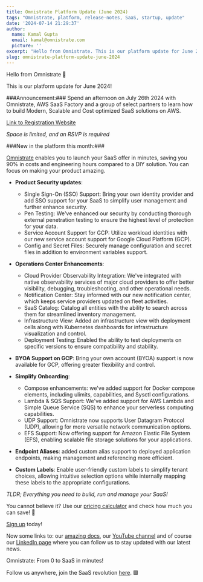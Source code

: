 ```yaml
---
title: Omnistrate Platform Update (June 2024)
tags: "Omnistrate, platform, release-notes, SaaS, startup, update"
date: '2024-07-14 21:29:37'
author:
  name: Kamal Gupta
  email: kamal@omnistrate.com
  picture: ''
excerpt: "Hello from Omnistrate. This is our platform update for June 2024! ###Announcement:Spend an afternoon on July 26th 2024 with Omnistrate, AWS SaaS Factory and a group of select partners to learn how.."
slug: omnistrate-platform-update-june-2024
---
```


Hello from Omnistrate 👋

This is our platform update for June 2024!

###Announcement:###
Spend an afternoon on July 26th 2024 with Omnistrate, AWS SaaS Factory and a group of select partners to learn how to build Modern, Scalable and Cost optimized SaaS solutions on AWS. 

[Link to Registration Website][1]

*Space is limited, and an RSVP is required*

###New in the platform this month:###

[Omnistrate][2] enables you to launch your SaaS offer in minutes, saving you 90% in costs and engineering hours compared to a DIY solution. You can focus on making your product amazing.

- **Product Security updates**:
    - Single Sign-On (SSO) Support: Bring your own identity provider and add SSO support for your SaaS to simplify user management and further enhance security.
    - Pen Testing: We've enhanced our security by conducting thorough external penetration testing to ensure the highest level of protection for your data.
    - Service Account Support for GCP: Utilize workload identities with our new service account support for Google Cloud Platform (GCP).
    - Config and Secret Files: Securely manage configuration and secret files in addition to environment variables support.

- **Operations Center Enhancements**:
    - Cloud Provider Observability Integration: We've integrated with native observability services of major cloud providers to offer better visibility, debugging, troubleshooting, and other operational needs.
    - Notification Center: Stay informed with our new notification center, which keeps service providers updated on fleet activities.
    - SaaS Catalog: Catalog all entities with the ability to search across them for streamlined inventory management.
    - Infrastructure View: Added an infrastructure view with deployment cells along with Kubernetes dashboards for infrastructure visualization and control.
    - Deployment Testing: Enabled the ability to test deployments on specific versions to ensure compatibility and stability.

- **BYOA Support on GCP**: Bring your own account (BYOA) support is now available for GCP, offering greater flexibility and control.

- **Simplify Onboarding**: 
    - Compose enhancements: we've added support for Docker compose elements, including ulimits, capabilities, and Sysctl configurations.
    - Lambda & SQS Support: We've added support for AWS Lambda and Simple Queue Service (SQS) to enhance your serverless computing capabilities.
    - UDP Support: Omnistrate now supports User Datagram Protocol (UDP), allowing for more versatile network communication options.
    - EFS Support: Now offering support for Amazon Elastic File System (EFS), enabling scalable file storage solutions for your applications.

- **Endpoint Aliases**: added custom alias support to deployed application endpoints, making management and referencing more efficient.

- **Custom Labels**: Enable user-friendly custom labels to simplify tenant choices, allowing intuitive selection options while internally mapping these labels to the appropriate configurations.


_TLDR; Everything you need to build, run and manage your SaaS!_

You cannot believe it? 
Use our [pricing calculator][3] and check how much you can save! 💸

[Sign up][4] today!


Now some links to: our [amazing docs][5], our [YouTube channel][6] and of course our [LinkedIn page][7] where you can follow us to stay updated with our latest news.

Omnistrate: From 0 to SaaS in minutes!

Follow us anywhere, join the SaaS revolution [here][8]. 🟩


  [1]: https://omnistrate.com/events
  [2]: https://omnistrate.com/
  [3]: https://omnistrate.com/pricing#cost-calculator
  [4]: https://omnistrate.cloud/signup
  [5]: http://docs.omnistrate.com
  [6]: https://www.youtube.com/@omnistrate
  [7]: https://www.linkedin.com/company/omnistrate/
  [8]: https://join.slack.com/t/cloudnative-u5h1399/shared_invite/zt-1qf3cgi37-lCV1vKJlrBioqGuVjKBtyw
